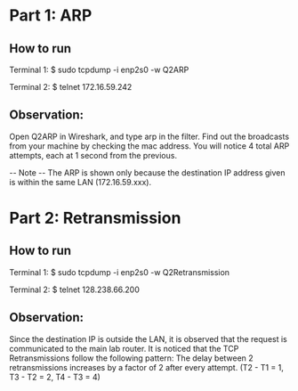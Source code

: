 # Part 1: ARP

## How to run

Terminal 1:
$ sudo tcpdump -i enp2s0 -w Q2ARP

Terminal 2:
$ telnet 172.16.59.242

## Observation:

Open Q2ARP in Wireshark, and type arp in the filter. Find out the broadcasts from your machine by checking
the mac address. You will notice 4 total ARP attempts, each at 1 second from the previous. 

-- Note --
The ARP is shown only because the destination IP address given is within the same LAN (172.16.59.xxx). 

# Part 2: Retransmission

## How to run

Terminal 1:
$ sudo tcpdump -i enp2s0 -w Q2Retransmission

Terminal 2:
$ telnet 128.238.66.200

## Observation: 

Since the destination IP is outside the LAN, it is observed that the request is communicated to the main lab router.
It is noticed that the TCP Retransmissions follow the following pattern: The delay between 2 retransmissions 
increases by a factor of 2 after every attempt. (T2 - T1 = 1, T3 - T2 = 2, T4 - T3 = 4)